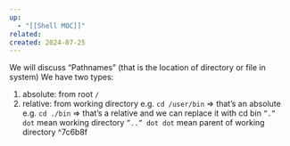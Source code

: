 ```yaml
---
up:
  - "[[Shell MOC]]"
related: 
created: 2024-07-25
---
```


We will discuss “Pathnames” (that is the location of directory or file in system)
We have two types: 
1. absolute: from root `/`
2. relative: from working directory 
   e.g. `cd /user/bin` ⇒ that’s an absolute 
   e.g. `cd ./bin` ⇒ that’s a relative and we can replace it with cd bin
`”.” dot` mean working directory 
`”..” dot dot` mean parent of working directory  ^7c6b8f